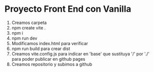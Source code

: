 # Proyecto Front End con Vanilla
1. Creamos carpeta
2. npm create vite .
3. npm i
4. npm run dev
5. Modificamos index.html para verificar
6. npm run build para crear dist
7. Creamos vite.config.js para indicar en 'base' que sustituya '/' por './' para poder publicar en github pages
8. Creamos repositorio y subimos a github